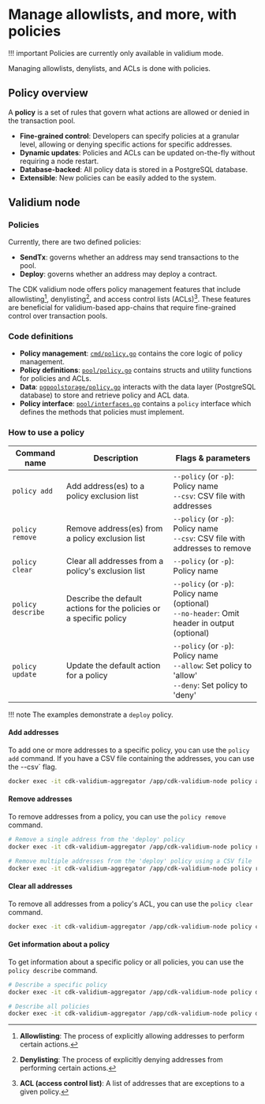 # Manage allowlists, and more, with policies

!!! important
    Policies are currently only available in validium mode.

Managing allowlists, denylists, and ACLs is done with policies.

## Policy overview

A **policy** is a set of rules that govern what actions are allowed or denied in the transaction pool.

- **Fine-grained control**: Developers can specify policies at a granular level, allowing or denying specific actions for specific addresses.
- **Dynamic updates**: Policies and ACLs can be updated on-the-fly without requiring a node restart.
- **Database-backed**: All policy data is stored in a PostgreSQL database.
- **Extensible**: New policies can be easily added to the system.

## Validium node

### Policies

Currently, there are two defined policies:

- **SendTx**: governs whether an address may send transactions to the pool.
- **Deploy**: governs whether an address may deploy a contract.

The CDK validium node offers policy management features that include allowlisting[^1], denylisting[^2], and access control lists (ACLs)[^3]. These features are beneficial for validium-based app-chains that require fine-grained control over transaction pools.

### Code definitions

- **Policy management**: [`cmd/policy.go`](https://github.com/0xPolygon/cdk-validium-node/blob/5399f8859af9ffb0eb693bf395e1f09b53b154de/cmd/policy.go) contains the core logic of policy management.
- **Policy definitions**: [`pool/policy.go`](https://github.com/0xPolygon/cdk-validium-node/blob/5399f8859af9ffb0eb693bf395e1f09b53b154de/pool/policy.go) contains structs and utility functions for policies and ACLs.
- **Data**: [`pgpoolstorage/policy.go`](https://github.com/0xPolygon/cdk-validium-node/blob/5399f8859af9ffb0eb693bf395e1f09b53b154de/pool/policy.go) interacts with the data layer (PostgreSQL database) to store and retrieve policy and ACL data.
- **Policy interface**: [`pool/interfaces.go`](https://github.com/0xPolygon/cdk-validium-node/blob/5399f8859af9ffb0eb693bf395e1f09b53b154de/pool/interfaces.go#L42) contains a `policy` interface which defines the methods that policies must implement.

### How to use a policy

| Command name | Description                                           | Flags & parameters                                                                                      |
|--------------|-------------------------------------------------------|--------------------------------------------------------------------------------------------------------|
| `policy add` | Add address(es) to a policy exclusion list            | `--policy` (or `-p`): Policy name<br/>`--csv`: CSV file with addresses                                  |
| `policy remove` | Remove address(es) from a policy exclusion list     | `--policy` (or `-p`): Policy name<br/>`--csv`: CSV file with addresses to remove                        |
| `policy clear`  | Clear all addresses from a policy's exclusion list  | `--policy` (or `-p`): Policy name                                                                       |
| `policy describe` | Describe the default actions for the policies or a specific policy | `--policy` (or `-p`): Policy name (optional)<br/>`--no-header`: Omit header in output (optional)      |
| `policy update`  | Update the default action for a policy             | `--policy` (or `-p`): Policy name<br/>`--allow`: Set policy to 'allow'<br/>`--deny`: Set policy to 'deny' |

!!! note
    The examples demonstrate a `deploy` policy.

#### Add addresses

To add one or more addresses to a specific policy, you can use the `policy add` command. If you have a CSV file containing the addresses, you can use the --csv` flag.

```bash
docker exec -it cdk-validium-aggregator /app/cdk-validium-node policy add --policy deploy 0xAddress1
```

#### Remove addresses

To remove addresses from a policy, you can use the `policy remove` command.

```bash
# Remove a single address from the 'deploy' policy
docker exec -it cdk-validium-aggregator /app/cdk-validium-node policy remove --policy deploy 0xAddress1

# Remove multiple addresses from the 'deploy' policy using a CSV file
docker exec -it cdk-validium-aggregator /app/cdk-validium-node policy remove --policy deploy --csv addresses.csv
```

#### Clear all addresses

To remove all addresses from a policy's ACL, you can use the `policy clear` command.

```bash
docker exec -it cdk-validium-aggregator /app/cdk-validium-node policy clear --policy deploy
```

#### Get information about a policy

To get information about a specific policy or all policies, you can use the `policy describe` command.

```bash
# Describe a specific policy
docker exec -it cdk-validium-aggregator /app/cdk-validium-node policy describe --policy deploy

# Describe all policies
docker exec -it cdk-validium-aggregator /app/cdk-validium-node policy describe
```

[^1]: **Allowlisting**: The process of explicitly allowing addresses to perform certain actions.
[^2]: **Denylisting**: The process of explicitly denying addresses from performing certain actions.
[^3]: **ACL (access control list)**: A list of addresses that are exceptions to a given policy.
